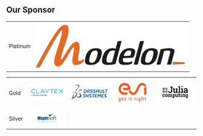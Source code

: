 ## Our Sponsor
| | |
|:-|:-:|
|Platinum |<img src="modelon.jpg" width=400> |

| | | | | |
|:-|:-:|:-:|:-:|:-:|
|Gold |<img src="claytex.jpg" width=250>|<img src="3ds2.jpeg" width=250>|<img src="2020_11_04_MKTG_ESI_Logo_ColorTagline_rgb.png" width=250>|<img src="juliacomputing.jpg" width=250>|
|Silver|<img src="maplesoft.jpg" width=250>| | | |
